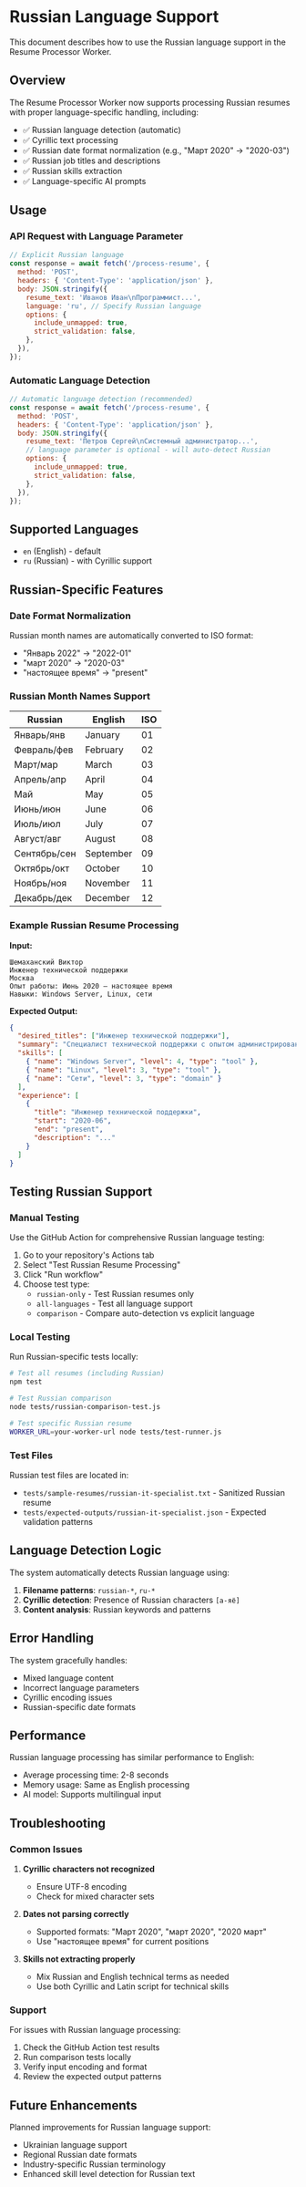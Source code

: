 # Russian Language Support

This document describes how to use the Russian language support in the Resume Processor Worker.

## Overview

The Resume Processor Worker now supports processing Russian resumes with proper language-specific handling, including:

- ✅ Russian language detection (automatic)
- ✅ Cyrillic text processing
- ✅ Russian date format normalization (e.g., "Март 2020" → "2020-03")
- ✅ Russian job titles and descriptions
- ✅ Russian skills extraction
- ✅ Language-specific AI prompts

## Usage

### API Request with Language Parameter

```javascript
// Explicit Russian language
const response = await fetch('/process-resume', {
  method: 'POST',
  headers: { 'Content-Type': 'application/json' },
  body: JSON.stringify({
    resume_text: 'Иванов Иван\nПрограммист...',
    language: 'ru', // Specify Russian language
    options: {
      include_unmapped: true,
      strict_validation: false,
    },
  }),
});
```

### Automatic Language Detection

```javascript
// Automatic language detection (recommended)
const response = await fetch('/process-resume', {
  method: 'POST',
  headers: { 'Content-Type': 'application/json' },
  body: JSON.stringify({
    resume_text: 'Петров Сергей\nСистемный администратор...',
    // language parameter is optional - will auto-detect Russian
    options: {
      include_unmapped: true,
      strict_validation: false,
    },
  }),
});
```

## Supported Languages

- `en` (English) - default
- `ru` (Russian) - with Cyrillic support

## Russian-Specific Features

### Date Format Normalization

Russian month names are automatically converted to ISO format:

- "Январь 2022" → "2022-01"
- "март 2020" → "2020-03"
- "настоящее время" → "present"

### Russian Month Names Support

| Russian      | English   | ISO |
| ------------ | --------- | --- |
| Январь/янв   | January   | 01  |
| Февраль/фев  | February  | 02  |
| Март/мар     | March     | 03  |
| Апрель/апр   | April     | 04  |
| Май          | May       | 05  |
| Июнь/июн     | June      | 06  |
| Июль/июл     | July      | 07  |
| Август/авг   | August    | 08  |
| Сентябрь/сен | September | 09  |
| Октябрь/окт  | October   | 10  |
| Ноябрь/ноя   | November  | 11  |
| Декабрь/дек  | December  | 12  |

### Example Russian Resume Processing

**Input:**

```
Шемаханский Виктор
Инженер технической поддержки
Москва
Опыт работы: Июнь 2020 — настоящее время
Навыки: Windows Server, Linux, сети
```

**Expected Output:**

```json
{
  "desired_titles": ["Инженер технической поддержки"],
  "summary": "Специалист технической поддержки с опытом администрирования...",
  "skills": [
    { "name": "Windows Server", "level": 4, "type": "tool" },
    { "name": "Linux", "level": 3, "type": "tool" },
    { "name": "Сети", "level": 3, "type": "domain" }
  ],
  "experience": [
    {
      "title": "Инженер технической поддержки",
      "start": "2020-06",
      "end": "present",
      "description": "..."
    }
  ]
}
```

## Testing Russian Support

### Manual Testing

Use the GitHub Action for comprehensive Russian language testing:

1. Go to your repository's Actions tab
2. Select "Test Russian Resume Processing"
3. Click "Run workflow"
4. Choose test type:
   - `russian-only` - Test Russian resumes only
   - `all-languages` - Test all language support
   - `comparison` - Compare auto-detection vs explicit language

### Local Testing

Run Russian-specific tests locally:

```bash
# Test all resumes (including Russian)
npm test

# Test Russian comparison
node tests/russian-comparison-test.js

# Test specific Russian resume
WORKER_URL=your-worker-url node tests/test-runner.js
```

### Test Files

Russian test files are located in:

- `tests/sample-resumes/russian-it-specialist.txt` - Sanitized Russian resume
- `tests/expected-outputs/russian-it-specialist.json` - Expected validation patterns

## Language Detection Logic

The system automatically detects Russian language using:

1. **Filename patterns**: `russian-*`, `ru-*`
2. **Cyrillic detection**: Presence of Russian characters `[а-яё]`
3. **Content analysis**: Russian keywords and patterns

## Error Handling

The system gracefully handles:

- Mixed language content
- Incorrect language parameters
- Cyrillic encoding issues
- Russian-specific date formats

## Performance

Russian language processing has similar performance to English:

- Average processing time: 2-8 seconds
- Memory usage: Same as English processing
- AI model: Supports multilingual input

## Troubleshooting

### Common Issues

1. **Cyrillic characters not recognized**
   - Ensure UTF-8 encoding
   - Check for mixed character sets

2. **Dates not parsing correctly**
   - Supported formats: "Март 2020", "март 2020", "2020 март"
   - Use "настоящее время" for current positions

3. **Skills not extracting properly**
   - Mix Russian and English technical terms as needed
   - Use both Cyrillic and Latin script for technical skills

### Support

For issues with Russian language processing:

1. Check the GitHub Action test results
2. Run comparison tests locally
3. Verify input encoding and format
4. Review the expected output patterns

## Future Enhancements

Planned improvements for Russian language support:

- Ukrainian language support
- Regional Russian date formats
- Industry-specific Russian terminology
- Enhanced skill level detection for Russian text
